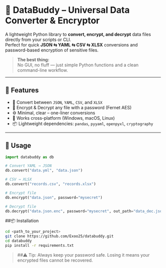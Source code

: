 # 📂 DataBuddy – Universal Data Converter & Encryptor

A lightweight Python library to **convert, encrypt, and decrypt** data files directly from your scripts or CLI.  
Perfect for quick **JSON ⇆ YAML ⇆ CSV ⇆ XLSX** conversions and password-based encryption of sensitive files.

> **The best thing:**  
> No GUI, no fluff — just simple Python functions and a clean command-line workflow.

---

## 🚀 Features

- 🔄 Convert between `JSON`, `YAML`, `CSV`, and `XLSX`
- 🔐 Encrypt & Decrypt any file with a password (Fernet AES)
- ⚙️ Minimal, clear – one-liner conversions
- 📁 Works cross-platform (Windows, macOS, Linux)
- 📦 Lightweight dependencies: `pandas`, `pyyaml`, `openpyxl`, `cryptography`

---

## 📸 Usage

```python
import databuddy as db

# Convert YAML → JSON
db.convert("data.yml", "data.json")

# CSV → XLSX
db.convert("records.csv", "records.xlsx")

# Encrypt file
db.encrypt("data.json", password="mysecret")

# Decrypt file
db.decrypt("data.json.enc", password="mysecret", out_path="data_dec.json")
```
##📦 Installation 
```bash
cd <path_to_your_project>
git clone https://github.com/Exoo25/databuddy.git
cd databuddy
pip install -r requirements.txt
```
> ##⚠️ Tip:
> Always keep your password safe. Losing it means your encrypted files cannot be recovered.
